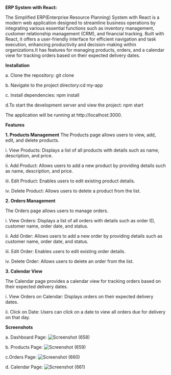 **ERP System with React:**

The Simplified ERP(Enterprise Resource Planning) System with React is a modern web application designed to streamline business operations by integrating various essential functions such as inventory management, customer relationship management (CRM), and financial tracking. Built with React, it offers a user-friendly interface for efficient navigation and task execution, enhancing productivity and decision-making within organizations.It has features for managing products, orders, and a calendar view for tracking orders based on their expected delivery dates.


**Installation**

a. Clone the repository: git clone <repository-url>

b. Navigate to the project directory:cd my-app

c. Install dependencies: npm install

d.To start the development server and view the project: npm start

  The application will be running at http://localhost:3000.


**Features**

**1. Products Management**
The Products page allows users to view, add, edit, and delete products.

i. View Products: Displays a list of all products with details such as name, description, and price.

ii. Add Product: Allows users to add a new product by providing details such as name, description, and price.

iii. Edit Product: Enables users to edit existing product details.

iv. Delete Product: Allows users to delete a product from the list.

**2. Orders Management**

The Orders page allows users to manage orders.

i. View Orders: Displays a list of all orders with details such as order ID, customer name, order date, and status.

ii. Add Order: Allows users to add a new order by providing details such as customer name, order date, and status.

iii. Edit Order: Enables users to edit existing order details.

iv. Delete Order: Allows users to delete an order from the list.

**3. Calendar View**

The Calendar page provides a calendar view for tracking orders based on their expected delivery dates.

i. View Orders on Calendar: Displays orders on their expected delivery dates.

ii. Click on Date: Users can click on a date to view all orders due for delivery on that day.


**Screenshots**

a. Dashboard Page:
![Screenshot (658)](https://github.com/Arnabiem/Simplified-ERP-System-with-React/assets/82289240/efc91338-a0b8-4412-b541-35085d0a8a5c)


b. Products Page:
![Screenshot (659)](https://github.com/Arnabiem/Simplified-ERP-System-with-React/assets/82289240/61daf9db-c16f-4d4c-aecc-bbaab9c0a736)


c.Orders Page:
![Screenshot (660)](https://github.com/Arnabiem/Simplified-ERP-System-with-React/assets/82289240/837fa3fa-324d-44d7-916e-5d4328748ed5)


d. Calendar Page:
![Screenshot (661)](https://github.com/Arnabiem/Simplified-ERP-System-with-React/assets/82289240/17b378d4-3555-44b3-b532-704fd931288d)




